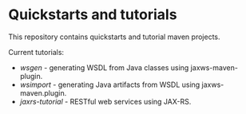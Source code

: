 Quickstarts and tutorials
=========================

This repository contains quickstarts and tutorial maven projects.

Current tutorials:

* *wsgen* - generating WSDL from Java classes using jaxws-maven-plugin.
* *wsimport* - generating Java artifacts from WSDL using jaxws-maven.plugin.
* *jaxrs-tutorial* - RESTful web services using JAX-RS.
